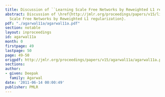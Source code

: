 ```yaml
---
title: Discussion of ``Learning Scale Free Networks by Reweighted L1 regularization''
abstract: Discussion of \href{http://jmlr.org/proceedings/papers/v15/liu11a.html}{Learning
  Scale Free Networks by Reweighted L1 regularization}.
pdf: "./agarwal11a/agarwal11a.pdf"
section: notable
layout: inproceedings
id: agarwal11a
month: 0
firstpage: 49
lastpage: 50
page: 49-50
origpdf: http://jmlr.org/proceedings/papers/v15/agarwal11a/agarwal11a.pdf
sections: 
author:
- given: Deepak
  family: Agarwal
date: '2011-06-14 00:00:49'
publisher: PMLR
---
```

